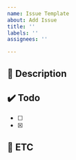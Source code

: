```yaml
---
name: Issue Template
about: Add Issue
title: ''
labels: ''
assignees: ''

---
```


## 📄 Description
<!--기능 설명-->

## ✔️ Todo
- [ ] <!--해야할 작업1-->
- [x] <!--해야할 작업2-->

## 🔔 ETC
<!--참고 사항-->
